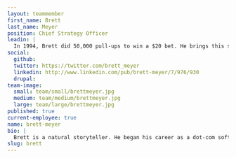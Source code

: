 ```yaml
---
layout: teammember
first_name: Brett
last_name: Meyer
position: Chief Strategy Officer
leadin: |
  In 1994, Brett did 50,000 pull-ups to win a $20 bet. He brings this same level of drive to his communications consulting. As our content strategist, Brett helps our clients craft compelling messages and measure the success of their digital campaigns.
social:
  github:
  twitter: https://twitter.com/brett_meyer
  linkedin: http://www.linkedin.com/pub/brett-meyer/7/976/930
  drupal:
team-image:
  small: team/small/brettmeyer.jpg
  medium: team/medium/brettmeyer.jpg
  large: team/large/brettmeyer.jpg
published: true
current-employee: true
name: brett-meyer
bio: |
  Brett is a natural storyteller. He began his career as a dot-com software developer. He and his wife then spent two years in Mali with the Peace Corps, where he trained grassroots organizations in technology and media. Following this experience, Brett served as Communications Director at the Nonprofit Technology Network for six years, helping grow NTEN’s community from a few thousand to over 50,000 engaged participants. Having worked in the nonprofit sector for so long, he has a deep understanding of the communications and fundraising challenges that our clients face. Brett is uniquely positioned to help them build comprehensive multi-channel marketing plans. He's also the only person in the office to have worked at a radio station in West Africa. <a href="https://www.instagram.com/madousamake/">Instagram.</a>
slug: brett
---
```

